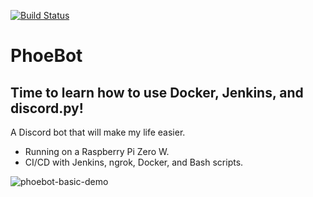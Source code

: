 [![Build Status](https://starling-legal-snapper.ngrok-free.app/buildStatus/icon?job=PhoeBot)](https://starling-legal-snapper.ngrok-free.app/job/PhoeBot/)
# PhoeBot
## Time to learn how to use Docker, Jenkins, and discord.py!
A Discord bot that will make my life easier.

* Running on a Raspberry Pi Zero W.
* CI/CD with Jenkins, ngrok, Docker, and Bash scripts.

![phoebot-basic-demo](https://github.com/ASmallSquishySquid/PhoeBot/assets/78177277/f0cea228-d5ef-40ad-9f6e-cd5dd9df0cdc)
